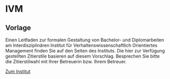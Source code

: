 # IVM

## Vorlage

Einen Leitfaden zur formalen Gestaltung von Bachelor- und Diplomarbeiten am Interdisziplinären Institut für Verhaltenswissenschaftlich Orientiertes Management finden Sie auf den Seiten des Instituts. Die hier zur Verfügung gestellten Zitierstile basieren auf diesem Vorschlag. Besprechen Sie bitte die Zitierstilwahl mit Ihrer Betreuerin bzw. Ihrem Betreuer.

[Zum Institut](https://www.wu.ac.at/ivm/lehre/bachelorarbeiten/)
